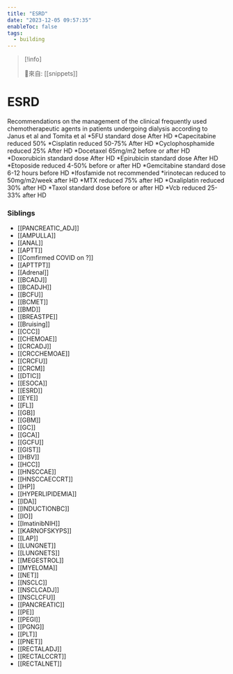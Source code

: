 ```yaml
---
title: "ESRD"
date: "2023-12-05 09:57:35"
enableToc: false
tags:
  - building
---
```


> [!info]
>
> 🌱來自: [[snippets]]

# ESRD

Recommendations on the management of the clinical frequently used chemotherapeutic agents in patients undergoing dialysis according to Janus et al and Tomita et al
*5FU standard dose After HD
*Capecitabine reduced 50%
*Cisplatin reduced 50-75% After HD
*Cyclophosphamide reduced 25% After HD
*Docetaxel 65mg/m2 before or after HD
*Doxorubicin standard dose After HD
*Epirubicin standard dose After HD
*Etoposide reduced 4-50% before or after HD
*Gemcitabine standard dose 6-12 hours before HD
*Ifosfamide not recommended
*irinotecan reduced to 50mg/m2/week after HD
*MTX reduced 75% after HD
*Oxaliplatin reduced 30% after HD
*Taxol standard dose before or after HD
\*Vcb reduced 25-33% after HD

### Siblings

- [[PANCREATIC_ADJ]]
- [[AMPULLA]]
- [[ANAL]]
- [[APTT]]
- [[Comfirmed COVID on ?]]
- [[APTTPT]]
- [[Adrenal]]
- [[BCADJ]]
- [[BCADJH]]
- [[BCFU]]
- [[BCMET]]
- [[BMD]]
- [[BREASTPE]]
- [[Bruising]]
- [[CCC]]
- [[CHEMOAE]]
- [[CRCADJ]]
- [[CRCCHEMOAE]]
- [[CRCFU]]
- [[CRCM]]
- [[DTIC]]
- [[ESOCA]]
- [[ESRD]]
- [[EYE]]
- [[FL]]
- [[GB]]
- [[GBM]]
- [[GC]]
- [[GCA]]
- [[GCFU]]
- [[GIST]]
- [[HBV]]
- [[HCC]]
- [[HNSCCAE]]
- [[HNSCCAECCRT]]
- [[HP]]
- [[HYPERLIPIDEMIA]]
- [[IDA]]
- [[INDUCTIONBC]]
- [[IO]]
- [[ImatinibNIH]]
- [[KARNOFSKYPS]]
- [[LAP]]
- [[LUNGNET]]
- [[LUNGNETS]]
- [[MEGESTROL]]
- [[MYELOMA]]
- [[NET]]
- [[NSCLC]]
- [[NSCLCADJ]]
- [[NSCLCFU]]
- [[PANCREATIC]]
- [[PE]]
- [[PEGI]]
- [[PGNG]]
- [[PLT]]
- [[PNET]]
- [[RECTALADJ]]
- [[RECTALCCRT]]
- [[RECTALNET]]


